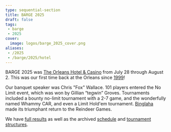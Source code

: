 ```yaml
---
type: sequential-section
title: BARGE 2025
draft: false
tags:
 - barge
 - 2025
cover:
  image: logos/barge_2025_cover.png
aliases:
 - /2025
 - /barge/2025/hotel
---
```


BARGE 2025 was [The Orleans Hotel &
Casino](https://orleans.boydgaming.com/) from July 28 through August 2.
This was our first time back at the Orleans since [1999](../1999/)!

Our banquet speaker was Chris "Fox" Wallace.  101 players entered the No Limit
event, which was won by Gillian “tegwin” Groves.  Tournaments included a bounty
no-limit tournament with a 2-7 game, and the wonderfully named Whammy CAR, and
even a Limit Hold'em tournament.  [Binglaha](/rulebook/binglaha.html) made its
triumphant return to the Reindeer Games.

We have [full results](results/) as well as the archived [schedule](schedule/)
and [tournament structures](2025_BARGE_Structures.pdf).
